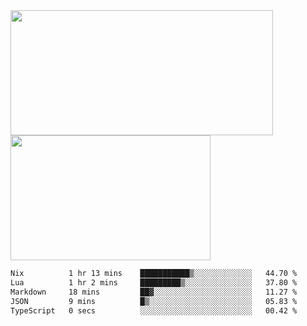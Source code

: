 <a href="https://github.com/anuraghazra/github-readme-stats">
  <img height=200 width=420 align="center" src="https://github-readme-stats.vercel.app/api?username=airRnot1106&hide_title=true&show_icons=true&rank_icon=github" />
</a>
<a href="https://github.com/anuraghazra/convoychat">
  <img height=200 width=320 align="center" src="https://github-readme-stats.vercel.app/api/top-langs/?username=airRnot1106&hide_title=true&layout=compact&hide=html,css" />
</a>

<!--START_SECTION:waka-->

```txt
Nix          1 hr 13 mins    ███████████▒░░░░░░░░░░░░░   44.70 %
Lua          1 hr 2 mins     █████████▒░░░░░░░░░░░░░░░   37.80 %
Markdown     18 mins         ██▓░░░░░░░░░░░░░░░░░░░░░░   11.27 %
JSON         9 mins          █▒░░░░░░░░░░░░░░░░░░░░░░░   05.83 %
TypeScript   0 secs          ░░░░░░░░░░░░░░░░░░░░░░░░░   00.42 %
```

<!--END_SECTION:waka-->
